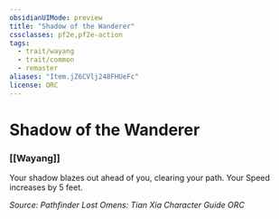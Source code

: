 ```yaml
---
obsidianUIMode: preview
title: "Shadow of the Wanderer"
cssclasses: pf2e,pf2e-action
tags:
  - trait/wayang
  - trait/common
  - remaster
aliases: "Item.jZ6CVlj248FHUeFc"
license: ORC
---
```

# Shadow of the Wanderer

### [[Wayang]]






Your shadow blazes out ahead of you, clearing your path. Your Speed increases by 5 feet.

*Source: Pathfinder Lost Omens: Tian Xia Character Guide*
*ORC*